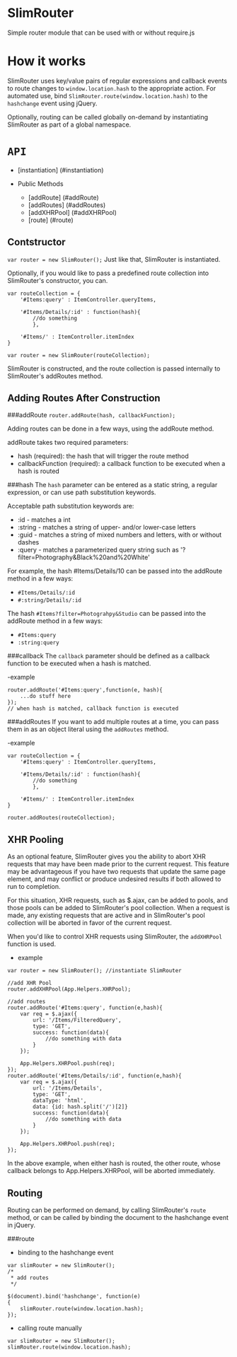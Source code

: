 SlimRouter
======

Simple router module that can be used with or without require.js

# How it works
SlimRouter uses key/value pairs of regular expressions and callback events to route changes to ```window.location.hash``` to the appropriate action. For automated use, bind ```SlimRouter.route(window.location.hash)``` to the ```hashchange``` event using jQuery.

Optionally, routing can be called globally on-demand by instantiating SlimRouter as part of a global namespace.

# `API`
- [instantiation] (#instantiation)

- Public Methods
	* [addRoute] (#addRoute)
	* [addRoutes] (#addRoutes)
	* [addXHRPool] (#addXHRPool)
	* [route] (#route)

## Contstructor

```var router = new SlimRouter();```
Just like that, SlimRouter is instantiated.

Optionally, if you would like to pass a predefined route collection into SlimRouter's constructor, you can.
```
var routeCollection = {
	'#Items:query' : ItemController.queryItems,
	
	'#Items/Details/:id' : function(hash){
		//do something
		},
	
	'#Items/' : ItemController.itemIndex
}

var router = new SlimRouter(routeCollection);
```
SlimRouter is constructed, and the route collection is passed internally to SlimRouter's addRoutes method.


## Adding Routes After Construction

###addRoute
```router.addRoute(hash, callbackFunction);```

Adding routes can be done in a few ways, using the addRoute method.

addRoute takes two required parameters: 
- hash (required): the hash that will trigger the route method
- callbackFunction (required): a callback function to be executed when a hash is routed

###hash
The ```hash``` parameter can be entered as a static string, a regular expression, or can use path substitution keywords. 

Acceptable path substitution keywords are:
- :id - matches a int
- :string - matches a string of upper- and/or lower-case letters
- :guid - matches a string of mixed numbers and letters, with or without dashes
- :query - matches a parameterized query string such as '?filter=Photography&Black%20and%20White'

For example, the hash #Items/Details/10 can be passed into the addRoute method in a few ways:

- ```#Items/Details/:id```
- ```#:string/Details/:id```

The hash ```#Items?filter=Photograhpy&Studio``` can be passed into the addRoute method in a few ways:

- ```#Items:query```
- ```:string:query```

###callback
The ```callback``` parameter should be defined as a callback function to be executed when a hash is matched.

-example 
``` 
router.addRoute('#Items:query',function(e, hash){
	...do stuff here
});
// when hash is matched, callback function is executed
```


###addRoutes
If you want to add multiple routes at a time, you can pass them in as an object literal using the ```addRoutes``` method.

-example
```
var routeCollection = {
	'#Items:query' : ItemController.queryItems,
	
	'#Items/Details/:id' : function(hash){
		//do something
		},
	
	'#Items/' : ItemController.itemIndex
}

router.addRoutes(routeCollection);
```

## XHR Pooling
As an optional feature, SlimRouter gives you the ability to abort XHR requests that may have been made prior to the current request. This feature may be advantageous if you have two requests that update the same page element, and may conflict or produce undesired results if both allowed to run to completion.

For this situation, XHR requests, such as $.ajax, can be added to pools, and those pools can be added to SlimRouter's pool collection. When a request is made, any existing requests that are active and in SlimRouter's pool collection will be aborted in favor of the current request.

When you'd like to control XHR requests using SlimRouter, the ```addXHRPool``` function is used.

- example

```
var router = new SlimRouter(); //instantiate SlimRouter

//add XHR Pool
router.addXHRPool(App.Helpers.XHRPool);

//add routes
router.addRoute('#Items:query', function(e,hash){
	var req = $.ajax({
		url: '/Items/FilteredQuery',
		type: 'GET',
		success: function(data){
			//do something with data
		}
	});

	App.Helpers.XHRPool.push(req);
});
router.addRoute('#Items/Details/:id', function(e,hash){
	var req = $.ajax({
		url: '/Items/Details',
		type: 'GET',
		dataType: 'html',
		data: {id: hash.split('/')[2]}
		success: function(data){
			//do something with data
		}
	});

	App.Helpers.XHRPool.push(req);
});
```

In the above example, when either hash is routed, the other route, whose callback belongs to App.Helpers.XHRPool, will be aborted immediately.

## Routing
Routing can be performed on demand, by calling SlimRouter's ```route``` method, or can be called by binding the document to the hashchange event in jQuery.

###route

- binding to the hashchange event

```
var slimRouter = new SlimRouter();
/*
 * add routes
 */

$(document).bind('hashchange', function(e)
{
	slimRouter.route(window.location.hash);
});
```

- calling route manually

```
var slimRouter = new SlimRouter();
slimRouter.route(window.location.hash);
```


